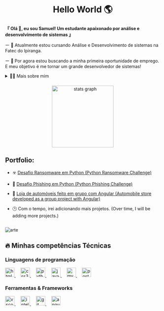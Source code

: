 <h1 align="center">Hello World 🌎</h1>

###

<p align="left">
  
 **『 Olá 👋, eu sou Samuel! Um estudante apaixonado por análise e desenvolvimento de sistemas 』**

   ー 🎐 Atualmente estou cursando Análise e Desenvolvimento de sistemas na Fatec do Ipiranga.
   
   ー 🎯 Por agora estou buscando a minha primeira oportunidade de emprego. E meu objetivo é me tornar um grande desenvolvedor de sistemas!
</p>

<details>
  <summary>👨‍💻 Mais sobre mim</summary>

  - 💬 Tenho 19 anos e atualmente estudo tanto na faculdade quanto de forma autônoma. Possuo um nível pré-avançado em inglês e experiência considerável com linguagens de programação, entre outras habilidades. Durante meu período na ETEC, desenvolvi importantes soft skills, o que acabou me permitindo aprimorar minha comunicação e interagir de maneira mais aberta com as pessoas ao meu redor.

  - 🎮 Meus hobbies, quando tenho tempo livre, incluem atividades voltadas ao lazer, como jogar videogames, ler mangás ou ir à academia para exercitar os músculos.
</details>

###

<div align="center">
  <img src="https://github-readme-stats.vercel.app/api?username=AgainSantos&hide_title=false&hide_rank=false&show_icons=true&include_all_commits=true&count_private=true&disable_animations=false&theme=vue-dark&locale=pt-br&hide_border=false&custom_title=Minhas%20estat%C3%ADsticas%20do%20GITHUB" height="200" alt="stats graph"  />
</div>

## Portfolio:

 - ☣️ [Desafio Ransomware em Python (Python Ransomware Challenge) ](https://github.com/AgainSantos/cibersecurity-desafio-ransomware)

 - 🎣 [Desafio Phishing em Python (Python Phishing Challenge) ](https://github.com/AgainSantos/cibersecurity-desafio-phishing)

- 🚗 [Loja de automóveis feito em grupo com Angular (Automobile store developed as a group project with Angular) ](https://github.com/CaioTBarbieri/Projetta)

- 🕒 Com o tempo, irei adicionando mais projetos. (Over time, I will be adding more projects.)

  ##
  
<p align="left">
  <img align="center" src="https://i.pinimg.com/originals/97/41/f0/9741f0c6151635b29300e6f7656e1644.gif" alt="arte" style="max-height: 75%;">
</p>

## 🔥 Minhas competências Técnicas

 <!-- Seção: Linguagens de programação -->
<div style="flex-basis: 48%;">
  <h3>Linguagens de programação</h3>
  <a href="https://www.w3.org/html/" target="https://www.w3schools.com/html/html_intro.asp">
    <img src="https://cdn.jsdelivr.net/gh/devicons/devicon/icons/html5/html5-original.svg" height="30" alt="html5 logo" />
  </a>
  <img width="12" />
  <a href="https://www.w3.org/Style/CSS/" target="https://www.w3schools.com/css/default.asp">
    <img src="https://cdn.jsdelivr.net/gh/devicons/devicon/icons/css3/css3-original.svg" height="30" alt="css3 logo" />
  </a>
  <img width="12" />
  <a href="https://www.python.org" target="https://www.python.org/">
    <img src="https://cdn.jsdelivr.net/gh/devicons/devicon/icons/python/python-original.svg" height="30" alt="python logo" />
  </a>
  <img width="12" />
  <a href="https://www.java.com" target="https://www.java.com/en/download/">
    <img src="https://cdn.jsdelivr.net/gh/devicons/devicon/icons/java/java-original.svg" height="30" alt="java logo" />
  </a>
  <img width="12" />
  <a href="https://www.mysql.com/" target="https://www.mysql.com/downloads/">
    <img src="https://cdn.jsdelivr.net/gh/devicons/devicon/icons/mysql/mysql-original.svg" height="30" alt="mysql logo" />
  </a>
  <img width="12" />
  <a href="https://www.postgresql.org/" target="https://www.postgresql.org/download/">
    <img src="https://cdn.jsdelivr.net/gh/devicons/devicon/icons/postgresql/postgresql-original.svg" height="30" alt="postgresql logo" />
  </a>
</div>

###

<!-- Seção: Ferramentas & Frameworks -->
<div style="flex-basis: 48%;">
  <h3>Ferramentas & Frameworks</h3>
  <a href="https://code.visualstudio.com/" target="https://code.visualstudio.com/download">
    <img src="https://cdn.jsdelivr.net/gh/devicons/devicon/icons/vscode/vscode-original.svg" height="30" alt="vscode logo" />
  </a>
  <img width="12" />
  <a href="https://www.jetbrains.com/idea/" target="https://www.jetbrains.com/pt-br/idea/download/?section=windows">
    <img src="https://cdn.jsdelivr.net/gh/devicons/devicon/icons/intellij/intellij-original.svg" height="30" alt="intellij logo" />
  </a>
  <img width="12" />
  <a href="https://git-scm.com/" target="https://github.com/">
    <img src="https://cdn.jsdelivr.net/gh/devicons/devicon/icons/git/git-original.svg" height="30" alt="git logo" />
  </a>
   <img width="12" />
  <a href="https://angular.dev/" target="https://angular.dev/installation">
    <img src="https://cdn.jsdelivr.net/gh/devicons/devicon/icons/angular/angular-original.svg" height="30" alt="angular logo" />
  </a>
</div>


###
